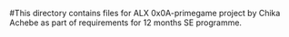 #This directory contains files for ALX 0x0A-primegame project by Chika Achebe as part of requirements for 12 months SE programme.
